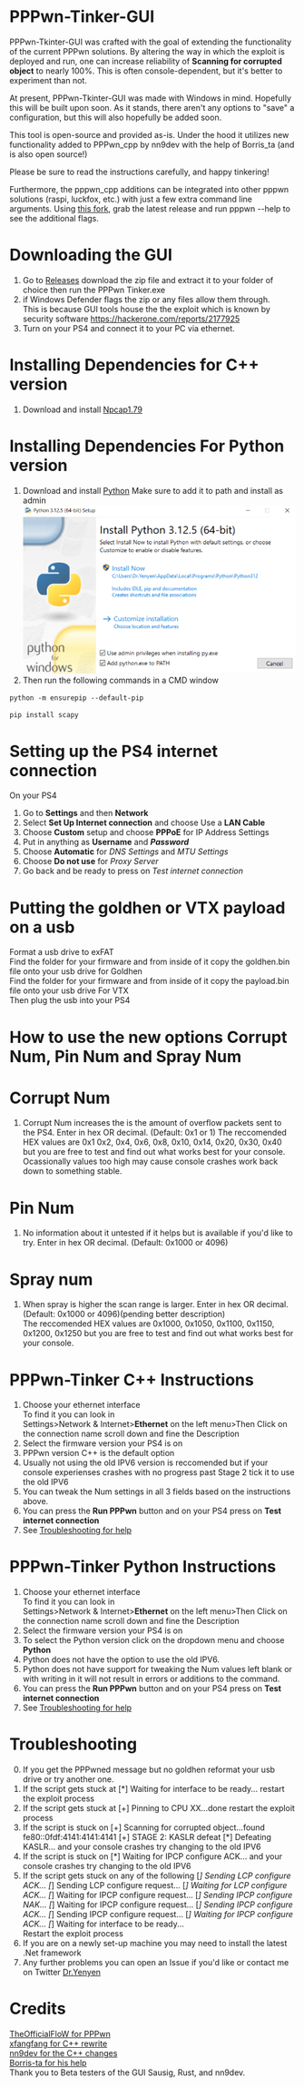 # PPPwn-Tinker-GUI
PPPwn-Tkinter-GUI was crafted with the goal of extending the functionality of the current PPPwn solutions. By altering the way in which the exploit is deployed and run, one can increase reliability of **Scanning for corrupted object** to nearly 100%. This is often console-dependent, but it's better to experiment than not.

At present, PPPwn-Tkinter-GUI was made with Windows in mind. Hopefully this will be built upon soon. As it stands, there aren't any options to "save" a configuration, but this will also hopefully be added soon.

This tool is open-source and provided as-is. Under the hood it utilizes new functionality added to PPPwn_cpp by nn9dev with the help of Borris_ta (and is also open source!) 
     
Please be sure to read the instructions carefully, and happy tinkering!
       
Furthermore, the pppwn_cpp additions can be integrated into other pppwn solutions (raspi, luckfox, etc.) with just a few extra command line arguments. Using [this fork](https://github.com/nn9dev/PPPwn_cpp/releases/tag/1.1-b1), grab the latest release and run pppwn --help to see the additional flags.       

# Downloading the GUI       
1. Go to [Releases](https://github.com/DrYenyen/PPPwn-Tinker-GUI/releases/tag/V1) download the zip file and extract it to your folder of choice then run the PPPwn Tinker.exe            
2. if Windows Defender flags the zip or any files allow them through.    
This is because GUI  tools house the the exploit  which is known by security software https://hackerone.com/reports/2177925         
3. Turn on your PS4 and connect it to your PC via ethernet.         
      
# Installing Dependencies for C++ version
1. Download and install [Npcap1.79](https://npcap.com/#download)    
# Installing Dependencies For Python version
1. Download and install [Python](https://www.python.org/downloads/)
Make sure to add it to path and install as admin           
![-](python.PNG)         
2. Then run the following commands in a CMD window        
```   
python -m ensurepip --default-pip
```    
```
pip install scapy
```    
     
# Setting up the PS4 internet connection  
On your PS4  
1. Go to **Settings** and then **Network**   
2. Select **Set Up Internet connection** and choose Use a **LAN Cable**  
3. Choose **Custom** setup and choose **PPPoE** for IP Address Settings  
4. Put in anything as **Username** and ***Password*** 
5. Choose **Automatic** for *DNS Settings* and *MTU Settings*
6. Choose **Do not use** for *Proxy Server*   
7. Go back and be ready to press on *Test internet connection*       
      
# Putting the goldhen or VTX payload on a usb        
Format a usb drive to exFAT               
Find the folder for your firmware and from inside of it copy the goldhen.bin file onto your usb drive  for Goldhen         
Find the folder for your firmware and from inside of it copy the payload.bin file onto your usb drive  For VTX        
Then plug the usb into your PS4         
         
# How to use the new options Corrupt Num, Pin Num and Spray Num
#  Corrupt Num
1. Corrupt Num increases the is the amount of overflow packets sent to the PS4. Enter in hex OR decimal. (Default: 0x1 or 1)
The reccomended HEX values are 0x1 0x2, 0x4, 0x6, 0x8, 0x10, 0x14, 0x20, 0x30, 0x40 but you are free to test and find out what works best for your console. Ocassionally values too high may cause console crashes work back down to something stable.
# Pin Num 
1. No information about it untested if it helps but is available if you'd like to try. Enter in hex OR decimal. (Default: 0x1000 or 4096)
# Spray num
1. When spray is higher the scan range is larger. Enter in hex OR decimal. (Default: 0x1000 or 4096)(pending better description)       
The reccomended HEX values are  0x1000, 0x1050, 0x1100, 0x1150, 0x1200, 0x1250 but you are free to test and find out what works best for your console.

# PPPwn-Tinker C++ Instructions          
1. Choose your ethernet interface      
To find it you can look in        
Settings>Network & Internet>**Ethernet** on the left menu>Then Click on the connection name scroll down and fine the Description      
2. Select the firmware version your PS4 is on        
3. PPPwn version C++ is the default option       
4. Usually not using the old IPV6 version is reccomended but if your console experienses crashes with no progress past Stage 2 tick it to use the old IPV6 
5. You can tweak the Num settings in all 3 fields based on the instructions above.    
6. You can press the **Run PPPwn** button and on your PS4 press on **Test internet connection**        
7. See [Troubleshooting for help](https://github.com/DrYenyen/PPPwn-Tinker-GUI#troubleshooting)      
      
   
# PPPwn-Tinker Python Instructions         
1. Choose your ethernet interface          
To find it you can look in         
Settings>Network & Internet>**Ethernet** on the left menu>Then Click on the connection name scroll down and fine the Description      
2. Select the firmware version your PS4 is on     
3. To select the Python version click on the dropdown menu and choose **Python**    
4. Python does not have the option to use the old IPV6.      
5. Python does not have support for tweaking the Num values left blank or with writing in it will not result in errors or additions to the command.  
6. You can press the **Run PPPwn** button and on your PS4 press on **Test internet connection**      
7. See [Troubleshooting for help](https://github.com/DrYenyen/PPPwn-Tinker-GUI#troubleshooting)   


# Troubleshooting 
0. If you get the PPPwned message but no goldhen reformat your usb drive or try another one.   
1. If the script gets stuck at [*] Waiting for interface to be ready... restart the exploit process
2. If the script gets stuck at [+] Pinning to CPU XX...done restart the exploit process
3. If the script is stuck on 
[+] Scanning for corrupted object...found fe80::0fdf:4141:4141:4141
[+] STAGE 2: KASLR defeat
[*] Defeating KASLR...
and your console crashes try changing to the old IPV6
4. If the script is stuck on [*] Waiting for IPCP configure ACK... and your console crashes try changing to the old IPV6
5. If the script gets stuck on any of the following 
[*] Sending LCP configure ACK...
[*] Sending LCP configure request...
[*] Waiting for LCP configure ACK...
[*] Waiting for IPCP configure request...
[*] Sending IPCP configure NAK...
[*] Waiting for IPCP configure request...
[*] Sending IPCP configure ACK...
[*] Sending IPCP configure request...
[*] Waiting for IPCP configure ACK...
[*] Waiting for interface to be ready...     
 Restart the exploit process
 6. If you are on a newly set-up machine you may need to install the latest .Net framework       
 7. Any further problems you can open an Issue if you'd like or contact me on Twitter [Dr.Yenyen](https://x.com/calmboy2019?t=eGJv6yJ4XvwogFCpV_T5SA&s=09)   

# Credits    
[TheOfficialFloW for PPPwn](https://github.com/TheOfficialFloW/PPPwn)      
[xfangfang for C++ rewrite](https://github.com/xfangfang/PPPwn_cpp?tab=readme-ov-file)   
[nn9dev for the C++ changes](https://github.com/nn9dev/PPPwn_cpp/releases/tag/1.1-b1)   
[Borris-ta for his help](https://github.com/Borris-ta)   
Thank you to Beta testers of the GUI Sausig, Rust, and nn9dev.    